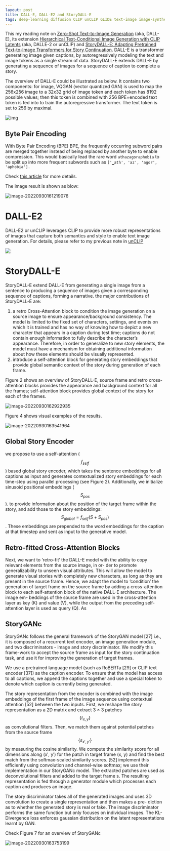 ```yaml
---
layout: post
title: DALL-E, DALL-E2 and StoryDALL-E
tags: deep-learning diffusion CLIP unCLIP GLIDE text-image image-synthesize DALLE DALL-E DALLE2 DALL-E2 multimodality story-telling storydall-e story-dalle
---
```

This my reading note on [Zero-Shot Text-to-Image Generation](http://arxiv.org/abs/2102.12092) (aka, DALL-E),  its extension [Hierarchical Text-Conditional Image Generation with CLIP Latents](https://arxiv.org/abs/2204.06125) (aka, DALLE-2 or unCLIP) and [StoryDALL-E: Adapting Pretrained Text-to-Image Transformers for Story Continuation](https://arxiv.org/abs/2209.06192v1). DALL-E is a transformer generating image given captions, by autoregressively modeling the text and image tokens as a single stream of data. StoryDALL-E extends DALL-E by generating a sequence of images for a sequence of caption to complete a story.

The overview of DALL-E could be illustrated as below. It contains two components: for image, VQGAN (vector quantized GAN) is used to map the 256x256 image to a 32x32 grid of image token and each token has 8192 possible values; then this token is combined with 256 BPE=encoded text token is fed into to train the autoregressive transformer. The text token is set to 256 by maximal.

![img](https://raw.githubusercontent.com/zhangtemplar/zhangtemplar.github.io/master/uPic/2022_09_30_16_08_31_105325789-46d94700-5bcd-11eb-9c91-818e8b5d6a35.jpeg)

## Byte Pair Encoding

With Byte Pair Encoding (BPE) BPE, the frequently occurring subword pairs are merged together instead of being replaced by another byte to enable compression. This would basically lead the rare word `athazagoraphobia` to be split up into more frequent subwords such as `['▁ath', 'az', 'agor', 'aphobia'].`

Check [this article](https://towardsdatascience.com/byte-pair-encoding-the-dark-horse-of-modern-nlp-eb36c7df4f10) for more details.

The image result is shown as blow:

![image-20220930161219076](https://raw.githubusercontent.com/zhangtemplar/zhangtemplar.github.io/master/uPic/2022_09_30_16_12_19_image-20220930161219076.png)

# DALL-E2

DALL-E2 or unCLIP leverages CLIP to provide more robust representations of images that capture both semantics and style to enable text image generation. For details, please refer to my previous note in [unCLIP](https://zhangtemplar.github.io/unclip/)

![](https://raw.githubusercontent.com/zhangtemplar/zhangtemplar.github.io/master/uPic/2022_09_30_16_19_54_2022_09_23_21_14_05_2022_09_23_20_59_13_image-20220923205910011.png)

# StoryDALL-E

StoryDALL-E extend DALL-E from generating a single image from a sentence to producing a sequence of images given a corresponding sequence of captions, forming a narrative. the major contributions of StoryDALL-E are:

1. a retro Cross-Attention block to condition the image generation on a source image to ensure appearance/background consistency. The model is limited to the fixed set of characters, settings, and events on which it is trained and has no way of knowing how to depict a new character that appears in a caption during test time; captions do not contain enough information to fully describe the character’s appearance. Therefore, in order to generalize to new story elements, the model must have a mechanism for obtaining additional information about how these elements should be visually represented. 
2. introduce a self-attention block for generating story embeddings that provide global semantic context of the story during generation of each frame.

Figure 2 shows an overview of StoryDALL-E, source frame and retro cross-attention blocks provides the appearance and background context for all the frames; self-attention block provides global context of the story for each of the frames.

![image-20220930162922935](https://raw.githubusercontent.com/zhangtemplar/zhangtemplar.github.io/master/uPic/2022_09_30_16_29_23_image-20220930162922935.png)

Figure 4 shows visual examples of the results.

![image-20220930163541964](/Users/qiangzhang/Library/Application%20Support/typora-user-images/image-20220930163541964.png)

## Global Story Encoder

we propose to use a self-attention ($$f_{self}$$) based global story encoder, which takes the sentence embeddings for all captions as input and generates contextualized story embeddings for each time-step using parallel processing (see Figure 2). Additionally, we initialize sinusoid positional embeddings ($$S_{pos}$$). to provide information about the position of the target frame within the story, and add those to the story embeddings: $$S_{global} = f_{self}(S+S_{pos})$$. These embeddings are prepended to the word embeddings for the caption at that timestep and sent as input to the generative model.

## Retro-fitted Cross-Attention Blocks

Next, we want to ‘retro-fit’ the DALL-E model with the ability to copy relevant elements from the source image, in or- der to promote generalizability to unseen visual attributes. This will allow the model to generate visual stories with completely new characters, as long as they are present in the source frame. Hence, we adapt the model to ‘condition’ the generation of target frame on the source frame by adding a cross-attention block to each self-attention block of the native DALL-E architecture. The image em- beddings of the source frame are used in the cross-attention layer as key (K) and value (V), while the output from the preceding self-attention layer is used as query (Q). As

## StoryGANc

StoryGANc follows the general framework of the StoryGAN model [27] i.e., it is composed of a recurrent text encoder, an image generation module, and two discriminators - image and story discriminator. We modify this frame-work to accept the source frame as input for the story continuation task, and use it for improving the generation of target frames. 

We use a pretrained language model (such as RoBERTa [29] or CLIP text encoder [37]) as the caption encoder. To ensure that the model has access to all captions, we append the captions together and use a special token to denote which caption is currently being generated.

The story representation from the encoder is combined with the image embeddings of the first frame of the image sequence using contextual attention [52] between the two inputs. First, we reshape the story representation as a 2D matrix and extract 3 × 3 patches $$\{t_{x,y}\}$$ as convolutional filters. Then, we match them against potential patches from the source frame $$\{s_{x′,y′}\}$$ by measuring the cosine similarity. We compute the similarity score for all dimensions along (x′, y′) for the patch in target frame (x, y) and find the best match from the softmax-scaled similarity scores. [52] implement this efficiently using convolution and channel-wise softmax; we use their implementation in our StoryGANc model. The extracted patches are used as deconvolutional filters and added to the target frame s. The resulting representation is fed through a generator module which processes each caption and produces an image. 

The story discriminator takes all of the generated images and uses 3D convolution to create a single representation and then makes a pre- diction as to whether the generated story is real or fake. The image discriminator performs the same function but only focuses on individual images. The KL-Divergence loss enforces gaussian distribution on the latent representations learnt by GAN. 

Check Figure 7 for an overview of StoryGANc

![image-20220930163753199](https://raw.githubusercontent.com/zhangtemplar/zhangtemplar.github.io/master/uPic/2022_09_30_16_37_53_image-20220930163753199.png)




